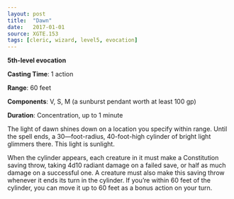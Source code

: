 ```yaml
---
layout: post
title:  "Dawn"
date:   2017-01-01
source: XGTE.153
tags: [cleric, wizard, level5, evocation]
---
```


**5th-level evocation**

**Casting Time**: 1 action

**Range**: 60 feet

**Components**: V, S, M (a sunburst pendant worth at least 100 gp)

**Duration**: Concentration, up to 1 minute

The light of dawn shines down on a location you specify within range. Until the spell ends, a 30—foot-radius, 40-foot-high cylinder of bright light glimmers there. This light is sunlight.

When the cylinder appears, each creature in it must make a Constitution saving throw, taking 4d10 radiant damage on a failed save, or half as much damage on a successful one. A creature must also make this saving throw whenever it ends its turn in the cylinder. If you’re within 60 feet of the cylinder, you can move it up to 60 feet as a bonus action on your turn.
